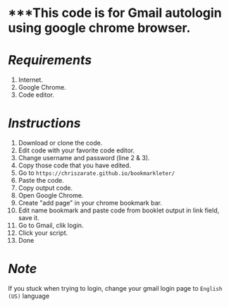 # ***This code is for Gmail autologin using google chrome browser.


# _Requirements_

1. Internet.
2. Google Chrome.
3. Code editor.


# _Instructions_

1. Download or clone the code.
2. Edit code with your favorite code editor.
3. Change username and password (line 2 & 3).
4. Copy those code that you have edited.
5. Go to `https://chriszarate.github.io/bookmarkleter/`
6. Paste the code.
7. Copy output code.
8. Open Google Chrome.
9. Create "add page" in your chrome bookmark bar.
10. Edit name bookmark and paste code from booklet output in link field, save it.
11. Go to Gmail, clik login.
12. Click your script.
13. Done

# _Note_
If you stuck when trying to login, change your gmail login page to `English (US)` language
